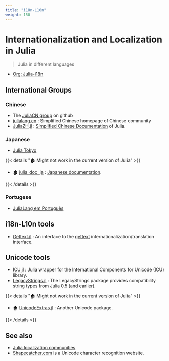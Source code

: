 ```yaml
---
title: "i18n-L10n"
weight: 150
---
```


# Internationalization and Localization in Julia

> Julia in different languages

- [Org: Julia-i18n](https://github.com/Julia-i18n)

## International Groups

### Chinese

- The [JuliaCN group](https://github.com/JuliaCN) on github
- [julialang.cn](http://julialang.cn/) : Simplified Chinese homepage of Chinese community
- [JuliaZH.jl](https://github.com/JuliaCN/JuliaZH.jl) : [Simplified Chinese Documentation](https://docs.juliacn.com/latest/) of Julia.

### Japanese

- [Julia Tokyo](http://julia.tokyo)

{{< details "🏚️ Might not work in the current version of Julia" >}}

- 🏚️ [julia_doc_ja](https://github.com/JuliaTokyo/julia-doc-ja) : [Japanese documentation](http://docs.julia.tokyo/).

{{< /details >}}

### Portugese

- [JuliaLang em Português](https://github.com/JuliaLangPt)

## i18n-L10n tools

- [Gettext.jl](https://github.com/Julia-i18n/Gettext.jl) : An interface to the [gettext](http://www.gnu.org/software/gettext/manual/html_node/index.html) internationalization/translation interface.

## Unicode tools

- [ICU.jl](https://github.com/JuliaStrings/ICU.jl) : Julia wrapper for the International Components for Unicode (ICU) library.
- [LegacyStrings.jl](https://github.com/JuliaArchive/LegacyStrings.jl) : The LegacyStrings package provides compatibility string types from Julia 0.5 (and earlier).

{{< details "🏚️ Might not work in the current version of Julia" >}}

- 🏚️ [UnicodeExtras.jl](https://github.com/nolta/UnicodeExtras.jl) : Another Unicode package.

{{< /details >}}

## See also

- [Julia localization communities](https://julialang.org/community/localization)
- [Shapecatcher.com](http://shapecatcher.com/) is a Unicode character recognition website.
